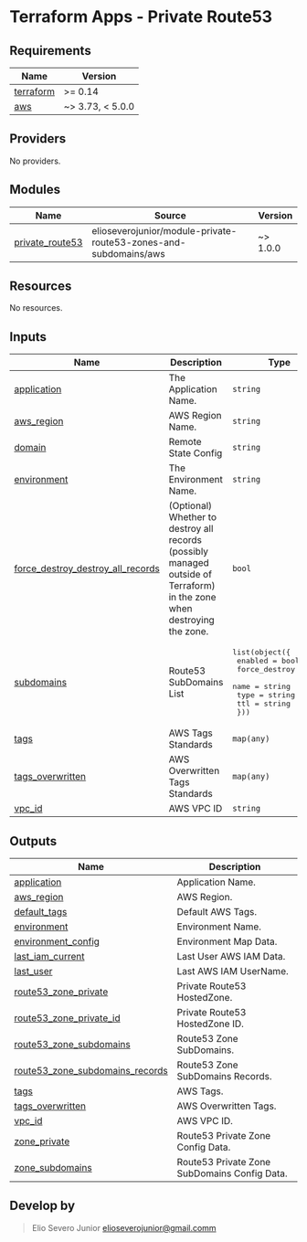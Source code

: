 # Terraform Apps - Private Route53

<!-- BEGINNING OF PRE-COMMIT-TERRAFORM DOCS HOOK -->
## Requirements

| Name | Version |
|------|---------|
| <a name="requirement_terraform"></a> [terraform](#requirement\_terraform) | >= 0.14 |
| <a name="requirement_aws"></a> [aws](#requirement\_aws) | ~> 3.73, < 5.0.0 |

## Providers

No providers.

## Modules

| Name | Source | Version |
|------|--------|---------|
| <a name="module_private_route53"></a> [private\_route53](#module\_private\_route53) | elioseverojunior/module-private-route53-zones-and-subdomains/aws | ~> 1.0.0 |

## Resources

No resources.

## Inputs

| Name | Description | Type | Default | Required |
|------|-------------|------|---------|:--------:|
| <a name="input_application"></a> [application](#input\_application) | The Application Name. | `string` | n/a | yes |
| <a name="input_aws_region"></a> [aws\_region](#input\_aws\_region) | AWS Region Name. | `string` | n/a | yes |
| <a name="input_domain"></a> [domain](#input\_domain) | Remote State Config | `string` | n/a | yes |
| <a name="input_environment"></a> [environment](#input\_environment) | The Environment Name. | `string` | n/a | yes |
| <a name="input_force_destroy_destroy_all_records"></a> [force\_destroy\_destroy\_all\_records](#input\_force\_destroy\_destroy\_all\_records) | (Optional) Whether to destroy all records (possibly managed outside of Terraform) in the zone when destroying the zone. | `bool` | `false` | no |
| <a name="input_subdomains"></a> [subdomains](#input\_subdomains) | Route53 SubDomains List | <pre>list(object({<br>    enabled       = bool<br>    force_destroy = bool<br>    name          = string<br>    type          = string<br>    ttl           = string<br>  }))</pre> | `[]` | no |
| <a name="input_tags"></a> [tags](#input\_tags) | AWS Tags Standards | `map(any)` | n/a | yes |
| <a name="input_tags_overwritten"></a> [tags\_overwritten](#input\_tags\_overwritten) | AWS Overwritten Tags Standards | `map(any)` | `{}` | no |
| <a name="input_vpc_id"></a> [vpc\_id](#input\_vpc\_id) | AWS VPC ID | `string` | n/a | yes |

## Outputs

| Name | Description |
|------|-------------|
| <a name="output_application"></a> [application](#output\_application) | Application Name. |
| <a name="output_aws_region"></a> [aws\_region](#output\_aws\_region) | AWS Region. |
| <a name="output_default_tags"></a> [default\_tags](#output\_default\_tags) | Default AWS Tags. |
| <a name="output_environment"></a> [environment](#output\_environment) | Environment Name. |
| <a name="output_environment_config"></a> [environment\_config](#output\_environment\_config) | Environment Map Data. |
| <a name="output_last_iam_current"></a> [last\_iam\_current](#output\_last\_iam\_current) | Last User AWS IAM Data. |
| <a name="output_last_user"></a> [last\_user](#output\_last\_user) | Last AWS IAM UserName. |
| <a name="output_route53_zone_private"></a> [route53\_zone\_private](#output\_route53\_zone\_private) | Private Route53 HostedZone. |
| <a name="output_route53_zone_private_id"></a> [route53\_zone\_private\_id](#output\_route53\_zone\_private\_id) | Private Route53 HostedZone ID. |
| <a name="output_route53_zone_subdomains"></a> [route53\_zone\_subdomains](#output\_route53\_zone\_subdomains) | Route53 Zone SubDomains. |
| <a name="output_route53_zone_subdomains_records"></a> [route53\_zone\_subdomains\_records](#output\_route53\_zone\_subdomains\_records) | Route53 Zone SubDomains Records. |
| <a name="output_tags"></a> [tags](#output\_tags) | AWS Tags. |
| <a name="output_tags_overwritten"></a> [tags\_overwritten](#output\_tags\_overwritten) | AWS Overwritten Tags. |
| <a name="output_vpc_id"></a> [vpc\_id](#output\_vpc\_id) | AWS VPC ID. |
| <a name="output_zone_private"></a> [zone\_private](#output\_zone\_private) | Route53 Private Zone Config Data. |
| <a name="output_zone_subdomains"></a> [zone\_subdomains](#output\_zone\_subdomains) | Route53 Private Zone SubDomains Config Data. |
<!-- END OF PRE-COMMIT-TERRAFORM DOCS HOOK -->

## Develop by

> Elio Severo Junior <elioseverojunior@gmail.comm>
